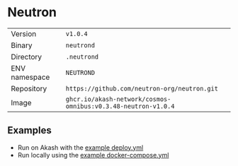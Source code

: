 # Neutron

| | |
|---|---|
|Version|`v1.0.4`|
|Binary|`neutrond`|
|Directory|`.neutrond`|
|ENV namespace|`NEUTROND`|
|Repository|`https://github.com/neutron-org/neutron.git`|
|Image|`ghcr.io/akash-network/cosmos-omnibus:v0.3.48-neutron-v1.0.4`|

## Examples

- Run on Akash with the [example deploy.yml](./deploy.yml)
- Run locally using the [example docker-compose.yml](./docker-compose.yml)
